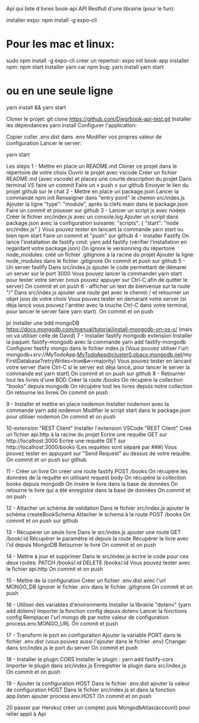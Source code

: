 Api qui liste d livres book-api
API Restfull d'une librairie (pour le fun):

installer expo:
npm install -g expo-cli
# Pour les mac et linux:
sudo npm install -g expo-cli
créer un repertoir:
expo init book-app
installer npm:
npm start
installer yarn car npm bug:
yarn install
yarn start
# ou en une seule ligne
yarn install && yarn start



Cloner le projet:
git clone https://github.com/Djeg/book-api-test.git
Installer les dépendances
yarn install
Configurer l'application:

Copier coller .env.dist dans .env
Modifier vos propres valeur de configuration
Lancer le server:

yarn start


Les steps
 1 - Mettre en place un README.md
Cloner ce projet dans le répertoire de votre choix
Ouvrir le projet avec vscode
Créer un fichier README.md (avec vscode) et placez une courte description du projet
Dans terminal VS faire un commit
Faire un « push » sur github
Envoyer le lien du projet github sur le chat
2 - Mettre en place un package.json
Lancer la commande npm init
Renseigner dans "entry point" le chemin src/index.js
Ajouter la ligne "type": "module", après la clefs main dans le package.json
Faire un commit et pousser sur github
3 - Lancer un script js avec nodejs
Créer le fichier src/index.js avec un console.log
Ajouter un script dans package.json avec la configuration suivante:
"scripts": {
    "start": "node src/index.js"
}
Vous pouvez tester en lancant la commande yarn start ou bien npm start
Faire un commit et "push" sur github
4 - Installer Fastify
On lance l'installation de fastify cmd: yarn add fastify (vérifier l'installation en regardant votre package.json)
On ignore le versionning du répertoire node_modules:
créé un fichier .gitignore à la racine du projet
Ajouter la ligne node_modules dans le fichier .gitignore
On commit et push sur github
5 - Un server fastify
Dans src/index.js ajouter le code permettant de démarer un server sur le port 3000
Vous pouvez lancer la commander yarn start pour tester votre server (vous pouvez appuyer sur Ctrl-C afin de quitter le server)
On commit et on push
6 - afficher un text de bienvenue sur la route "/"
Dans src/index.js ajouter une route get avec le chemin / et retourner un objet json de votre choix
Vous pouvez tester en demarant votre server (si dèja lancé vous pouvez l'arréter avec la touche Ctrl-C dans votre terminal, pour lancer le server faire yarn start).
On commit et on push

pr installer une bdd mongoDB https://docs.mongodb.com/manual/tutorial/install-mongodb-on-os-x/ (mais on va utiliser celle de David)
7 - Installer fastify mongodb extension
Installer la paquet: fastify-mongodb avec la commande yarn add fastify-mongodb
Configurer fastify mongo dans le fichier index.js (Vous pouvez utiliser l'url: mongodb+srv://MyTodoApp:MyTodoApp@cluster0.obacx.mongodb.net/myFirstDatabase?retryWrites=true&w=majority)
Vous pouvez tester en lancant votre server (faire Ctrl-C si le server est dèja lancé, pour lancer le server la commande est yarn start)
On commit et on push sur github
8 - Retourner tout les livres d'une BDD
Créer la route /books
On récupére la collection "books" depuis mongodb
On récupére tout les livres depuis notre collection
On retourne les livres
On commit on push

9 - Installer et mettre en place nodemon
Installer nodemon avec la commande yarn add nodemon
Modifier le script start dans le package.json pour utiliser nodemon
On commit et on push

10-extension "REST Client"
Installer l'extension VSCode "REST Client"
Créé un fichier api.http à la racine du projet
Ecrire une requête GET sur http://localhost:3000
Ecrire une requête GET sur http://localhost:3000/books (Les requêtes sont séparé par ###)
Vous pouvez tester en appuyant sur "Send Request" au dessus de votre requête.
On commit et on push sur github

11 - Créer un livre
On créer une route fastify POST /books
On récupére les données de la requête en utilisant request.body
On récupére la collection books depuis mongodb
On insére le livre dans la base de données
On retourne le livre qui a été enregistré dans la base de données
On commit et on push

12 - Attacher un schéma de validation
Dans le fichier src/index.js ajouter le schéma createBookSchema
Attacher le schema à la route POST /books
On commit et on push sur github

13 - Récupérer un seule livre
Dans le src/index.js ajouter une route GET /book/:id
Récupérer le paramètre id depuis la route
Récupérer le livre avec l'id depuis MongoDB
Retourner le livre
On commit et on push

14 - Mettre à jour et supprimer
Dans le src/index.js écrire le code pour ces deux routes:
PATCH /books/:id
DELETE /books/:id
Vous pouvez tester avec le fichier api.http
On commit et on push

15 - Mettre de la configuration
Créer un fichier .env.dist avec l'url MONGO_DB
Ignorer le fichier .env dans le fichier .gitignore
On commit et on push

16 - Utiliser des variables d'environments
Installer la librairie "dotenv" (yarn add dotenv)
Importer la fonction config depuis dotenv
Lancer la fonctions config
Remplacer l'url mongo db par notre valeur de configuration process.env.MONGO_URL
On commit et push

17 - Transform le port en configuration
Ajouter la variable PORT dans le fichier .env.dist (vous pouvez aussi l'ajouter dans le fichier .env)
Changer dans src/index.js le port du server
On commit et push

18 - Installer le plugin CORS
Installer le plugin : yarn add fastify-cors
Importer le plugin dans src/index.js
Enregistrer le plugin dans src/index.js
On commit et on push

19 - Ajouter la configuration HOST
Dans le fichier .env.dist ajouter la valeur de configuration HOST
Dans le fichier src/index.js et dans la fonction app.listen ajouter process.env.HOST
On commit et on push

20 passer par Heroku( créer un compte) puis MongodbAtlas(account) pour relier
appli à Api 

